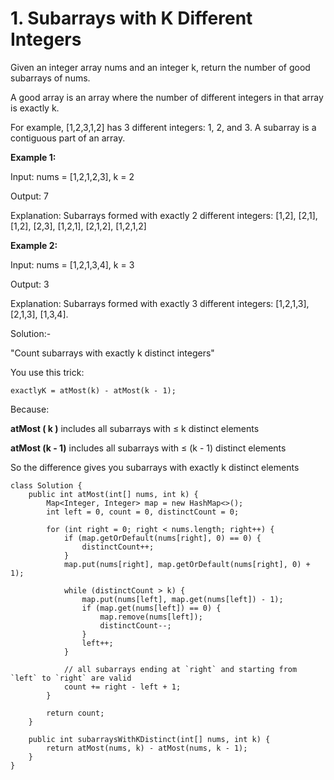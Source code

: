 # 1. Subarrays with K Different Integers

Given an integer array nums and an integer k, return the number of good subarrays of nums.

A good array is an array where the number of different integers in that array is exactly k.

For example, [1,2,3,1,2] has 3 different integers: 1, 2, and 3.
A subarray is a contiguous part of an array.



**Example 1:**

Input: nums = [1,2,1,2,3], k = 2

Output: 7

Explanation: Subarrays formed with exactly 2 different integers: [1,2], [2,1], [1,2], [2,3], [1,2,1], [2,1,2], [1,2,1,2]

**Example 2:**

Input: nums = [1,2,1,3,4], k = 3

Output: 3

Explanation: Subarrays formed with exactly 3 different integers: [1,2,1,3], [2,1,3], [1,3,4].

Solution:-

"Count subarrays with exactly k distinct integers"

You use this trick:

    exactlyK = atMost(k) - atMost(k - 1);

Because:

**atMost ( k )** includes all subarrays with ≤ k distinct elements

**atMost (k - 1)** includes all subarrays with ≤ (k - 1) distinct elements

So the difference gives you subarrays with exactly k distinct elements

```
class Solution {
    public int atMost(int[] nums, int k) {
        Map<Integer, Integer> map = new HashMap<>();
        int left = 0, count = 0, distinctCount = 0;

        for (int right = 0; right < nums.length; right++) {
            if (map.getOrDefault(nums[right], 0) == 0) {
                distinctCount++;
            }
            map.put(nums[right], map.getOrDefault(nums[right], 0) + 1);

            while (distinctCount > k) {
                map.put(nums[left], map.get(nums[left]) - 1);
                if (map.get(nums[left]) == 0) {
                    map.remove(nums[left]);
                    distinctCount--;
                }
                left++;
            }

            // all subarrays ending at `right` and starting from `left` to `right` are valid
            count += right - left + 1;
        }

        return count;
    }

    public int subarraysWithKDistinct(int[] nums, int k) {
        return atMost(nums, k) - atMost(nums, k - 1);
    }
}
```